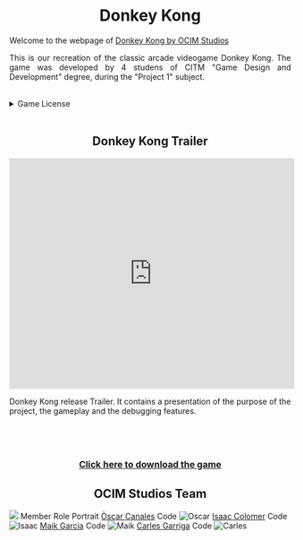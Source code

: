 <h1  align="center" id="donkey-kong">Donkey Kong</h1>


<p><p>Welcome to the webpage of <a href="https://github.com/FireAlfa/OCIM-Studios">Donkey Kong by OCIM Studios</a></p>

<p align="justify">This is our recreation of the classic arcade videogame Donkey Kong. The game was developed by 4 studens of CITM "Game Design and Development" degree, during the "Project 1" subject.</p>




<br>
<details>
  <summary>Game License </summary>
  <br><br>
  MIT License
 <br><br>
Copyright (c) [2020] [Òscar Canales Villar, Isaac Colomer Casas, Maik Garcia Alvarez, Carles Garriga de la Mota]
 <br><br>
<p align="justify">Permission is hereby granted, free of charge, to any person obtaining a copy of this software and associated documentation files (the "Software"), to deal in the Software without restriction, including without limitation the rights to use, copy, modify, merge, publish, distribute, sublicense, and/or sell copies of the Software, and to permit persons to whom the Software is furnished to do so, subject to the following conditions:</p>
<p align="justify">The above copyright notice and this permission notice shall be included in all copies or substantial portions of the Software.</p>
<p align="justify">THE SOFTWARE IS PROVIDED "AS IS", WITHOUT WARRANTY OF ANY KIND, EXPRESS OR IMPLIED, INCLUDING BUT NOT LIMITED TO THE WARRANTIES OF MERCHANTABILITY, FITNESS FOR A PARTICULAR PURPOSE AND NONINFRINGEMENT. IN NO EVENT SHALL THE AUTHORS OR COPYRIGHT HOLDERS BE LIABLE FOR ANY CLAIM, DAMAGES OR OTHER LIABILITY, WHETHER IN AN ACTION OF CONTRACT, TORT OR OTHERWISE, ARISING FROM, OUT OF OR IN CONNECTION WITH THE SOFTWARE OR THE USE OR OTHER DEALINGS IN THE SOFTWARE.</p>
  </details>
  
  
  
  <br>
  <h2 align="center" id="donkey-kong-trailer">Donkey Kong Trailer</h2>
  
<iframe width="510" height="412"
src="https://www.youtube.com/watch?v=ScMzIvxBSi4" frameborder="0" allowfullscreen>
</iframe>
<p>Donkey Kong release Trailer. It contains a presentation of the purpose of the project, the gameplay and the debugging features.</p> 

<br><br>


<!--Add Trailer video and release .zip -->


<h2 align="center"id="donkey-kong-build"Donkey Kong Build"</h2>
<font size="3"><a href="https://github.com/FireAlfa/OCIM-Studios-Donkey-Kong/releases/download/v1.00/Donkey_Kong.zip">Click here to download the game</a></font>
                        
<h2 align="center" id="ocim-studios-team">OCIM Studios Team</h2>
<img src="https://github.com/FireAlfa/OCIM-Studios-Donkey-Kong/tree/master/docs/teamphoto.png>



<br><br>
                          

<table style="width:100%">
  <tr>
    <th>Member</th>
    <th>Role</th> 
    <th>Portrait</th>
  </tr>
  <tr>
    <td> <a href="(https://github.com/Osvak">Òscar Canales</a></td>
    <td>Code</td> 
    <td><img src="https://github.com/FireAlfa/OCIM-Studios-Donkey-Kong/tree/master/docs/OscarPortrait.png" alt="Oscar" class="inline"></td>
  </tr>
    <tr>
    <td> <a href="https://github.com/IsaaColomer">Isaac Colomer</a></td>
    <td>Code</td> 
    <td><img src="https://github.com/FireAlfa/OCIM-Studios-Donkey-Kong/tree/master/docs/IsaacPortrait.png" alt="Isaac" class="inline"></td>
  </tr>
    <tr>
    <td> <a href="https://github.com/maikgarcia">Maik Garcia</a></td>
    <td>Code</td> 
    <td><img src="https://github.com/FireAlfa/OCIM-Studios-Donkey-Kong/tree/master/docs/MaikPortrait.png" alt="Maik" class="inline"></td>
  </tr>
  <tr>
    <td><a href="https://github.com/FireAlfa">Carles Garriga</a></td>
    <td>Code</td> 
    <td><img src="https://github.com/FireAlfa/OCIM-Studios-Donkey-Kong/tree/master/docs/CarlesPortrait.png" alt="Carles" class="inline"></td>
  </tr>
</table>
</center>
